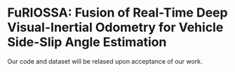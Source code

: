 # FuRIOSSA: Fusion of Real-Time Deep Visual-Inertial Odometry for Vehicle Side-Slip Angle Estimation
Our code and dataset will be relased upon acceptance of our work.
